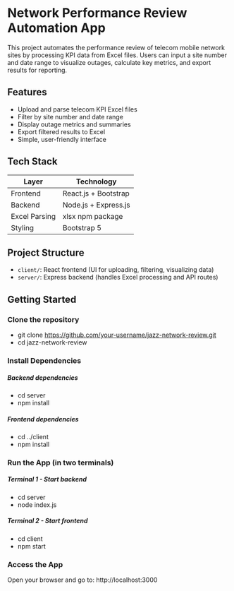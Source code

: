 # Network Performance Review Automation App

This project automates the performance review of telecom mobile network sites by processing KPI data from Excel files. Users can input a site number and date range to visualize outages, calculate key metrics, and export results for reporting.

## Features

- Upload and parse telecom KPI Excel files
- Filter by site number and date range
- Display outage metrics and summaries
- Export filtered results to Excel
- Simple, user-friendly interface

## Tech Stack

| Layer       | Technology                   |
|-------------|------------------------------|
| Frontend    | React.js + Bootstrap         |
| Backend     | Node.js + Express.js         |
| Excel Parsing | xlsx npm package           |
| Styling     | Bootstrap 5                  |

## Project Structure

- `client/`: React frontend (UI for uploading, filtering, visualizing data)
- `server/`: Express backend (handles Excel processing and API routes)



## Getting Started

### Clone the repository

   - git clone https://github.com/your-username/jazz-network-review.git
   - cd jazz-network-review

### Install Dependencies

  ##### Backend dependencies
- cd server
- npm install

##### Frontend dependencies
- cd ../client
- npm install

### Run the App (in two terminals)

##### Terminal 1 - Start backend
- cd server
- node index.js

##### Terminal 2 - Start frontend
- cd client
- npm start

### Access the App

Open your browser and go to:
http://localhost:3000





